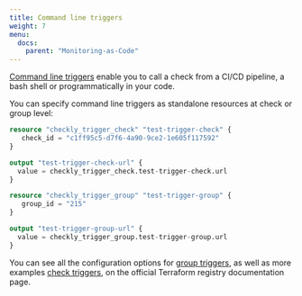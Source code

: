 ```yaml
---
title: Command line triggers
weight: 7
menu:
  docs:
    parent: "Monitoring-as-Code"
---
```


[Command line triggers](https://www.checklyhq.com/docs/cicd/triggers/) enable you to call a check from a CI/CD pipeline, a bash shell or programmatically in your code.

You can specify command line triggers as standalone resources at check or group level:

```terraform
resource "checkly_trigger_check" "test-trigger-check" {
   check_id = "c1ff95c5-d7f6-4a90-9ce2-1e605f117592"
}

output "test-trigger-check-url" {
  value = checkly_trigger_check.test-trigger-check.url
}

resource "checkly_trigger_group" "test-trigger-group" {
   group_id = "215"
}

output "test-trigger-group-url" {
  value = checkly_trigger_group.test-trigger-group.url
}
```

You can see all the configuration options for [group triggers](https://registry.terraform.io/providers/checkly/checkly/latest/docs/resources/checkly_trigger_group), as well as more examples [check triggers](https://registry.terraform.io/providers/checkly/checkly/latest/docs/resources/checkly_trigger_check), on the official Terraform registry documentation page.